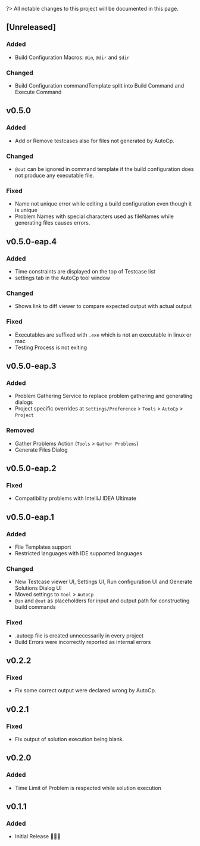 <!-- Keep a Changelog guide -> https://keepachangelog.com -->
?> All notable changes to this project will be documented in this page.

## [Unreleased]

### Added

- Build Configuration Macros: ```@in```, ```@dir``` and ```$dir```

### Changed

- Build Configuration commandTemplate split into Build Command and Execute Command

## v0.5.0

### Added

- Add or Remove testcases also for files not generated by AutoCp.

### Changed

- ```@out``` can be ignored in command template if the build configuration does not produce any executable file.

### Fixed

- Name not unique error while editing a build configuration even though it is unique
- Problem Names with special characters used as fileNames while generating files causes errors.

## v0.5.0-eap.4

### Added

- Time constraints are displayed on the top of Testcase list
- settings tab in the AutoCp tool window

### Changed

- Shows link to diff viewer to compare expected output with actual output

### Fixed

- Executables are suffixed with ```.exe``` which is not an executable in linux or mac
- Testing Process is not exiting

## v0.5.0-eap.3

### Added

- Problem Gathering Service to replace problem gathering and generating dialogs
- Project specific overrides at ```Settings/Preference``` > ```Tools``` > ```AutoCp``` > ```Project```

### Removed

- Gather Problems Action (```Tools``` > ```Gather Problems```)
- Generate Files Dialog

## v0.5.0-eap.2

### Fixed

- Compatibility problems with IntelliJ IDEA Ultimate

## v0.5.0-eap.1

### Added

- File Templates support
- Restricted languages with IDE supported languages

### Changed

- New Testcase viewer UI, Settings UI, Run configuration UI and Generate Solutions Dialog UI
- Moved settings to ```Tool``` > ```AutoCp```
- ```@in``` and ```@out``` as placeholders for input and output path for constructing build commands

### Fixed

- .autocp file is created unnecessarily in every project
- Build Errors were incorrectly reported as internal errors

## v0.2.2

### Fixed

- Fix some correct output were declared wrong by AutoCp.

## v0.2.1

### Fixed

- Fix output of solution execution being blank.

## v0.2.0

### Added

- Time Limit of Problem is respected while solution execution

## v0.1.1

### Added

- Initial Release 🎉🎉😀
